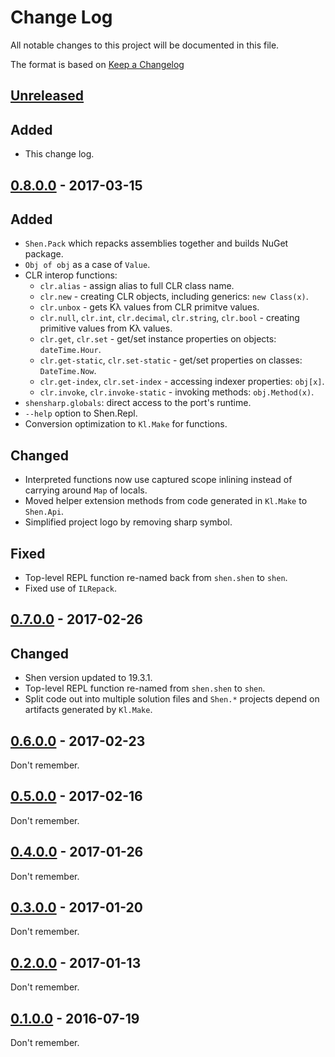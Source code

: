 # Change Log

All notable changes to this project will be documented in this file.

The format is based on [Keep a Changelog](http://keepachangelog.com/)

## [Unreleased]

## Added
- This change log.

## [0.8.0.0] - 2017-03-15

## Added
- `Shen.Pack` which repacks assemblies together and builds NuGet package.
- `Obj of obj` as a case of `Value`.
- CLR interop functions:
  - `clr.alias` - assign alias to full CLR class name.
  - `clr.new` - creating CLR objects, including generics: `new Class(x)`.
  - `clr.unbox` - gets Kλ values from CLR primitve values.
  - `clr.null`, `clr.int`, `clr.decimal`, `clr.string`, `clr.bool` - creating primitive values from Kλ values.
  - `clr.get`, `clr.set` - get/set instance properties on objects: `dateTime.Hour`.
  - `clr.get-static`, `clr.set-static` - get/set properties on classes: `DateTime.Now`.
  - `clr.get-index`, `clr.set-index` - accessing indexer properties: `obj[x]`.
  - `clr.invoke`, `clr.invoke-static` - invoking methods: `obj.Method(x)`.
- `shensharp.globals`: direct access to the port's runtime.
- `--help` option to Shen.Repl.
- Conversion optimization to `Kl.Make` for functions.

## Changed
- Interpreted functions now use captured scope inlining instead of carrying around `Map` of locals.
- Moved helper extension methods from code generated in `Kl.Make` to `Shen.Api`.
- Simplified project logo by removing sharp symbol.

## Fixed
- Top-level REPL function re-named back from `shen.shen` to `shen`.
- Fixed use of `ILRepack`.

## [0.7.0.0] - 2017-02-26

## Changed
- Shen version updated to 19.3.1.
- Top-level REPL function re-named from `shen.shen` to `shen`.
- Split code out into multiple solution files and `Shen.*` projects depend on artifacts generated by `Kl.Make`.

## [0.6.0.0] - 2017-02-23

Don't remember.

## [0.5.0.0] - 2017-02-16

Don't remember.

## [0.4.0.0] - 2017-01-26

Don't remember.

## [0.3.0.0] - 2017-01-20

Don't remember.

## [0.2.0.0] - 2017-01-13

Don't remember.

## [0.1.0.0] - 2016-07-19

Don't remember.

[Unreleased]: https://github.com/Shen-Language/shen-sources/compare/v0.8.0.0...HEAD
[0.8.0.0]: https://github.com/Shen-Language/shen-sources/compare/v0.7.0.0...v0.8.0.0
[0.7.0.0]: https://github.com/Shen-Language/shen-sources/compare/v0.6.0.0...v0.7.0.0
[0.6.0.0]: https://github.com/Shen-Language/shen-sources/compare/v0.5.0.0...v0.6.0.0
[0.5.0.0]: https://github.com/Shen-Language/shen-sources/compare/v0.4.0.0...v0.5.0.0
[0.4.0.0]: https://github.com/Shen-Language/shen-sources/compare/v0.3.0.0...v0.4.0.0
[0.3.0.0]: https://github.com/Shen-Language/shen-sources/compare/v0.2.0.0...v0.3.0.0
[0.2.0.0]: https://github.com/Shen-Language/shen-sources/compare/v0.1.0.0...v0.2.0.0
[0.1.0.0]: https://github.com/Shen-Language/shen-sources/compare/cf371a7bd5829d6c1a39ac1b07782518e60e6d40...v0.1.0.0
